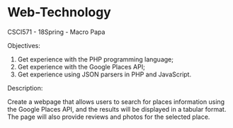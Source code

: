# Web-Technology
CSCI571 - 18Spring - Macro Papa

Objectives:
1. Get experience with the PHP programming language;
2. Get experience with the Google Places API;
3. Get experience using JSON parsers in PHP and JavaScript.



Description:

Create a webpage that allows users to search for places information using the Google Places API, and the results will be displayed in a tabular format. The page will also provide reviews and photos for the selected place.
